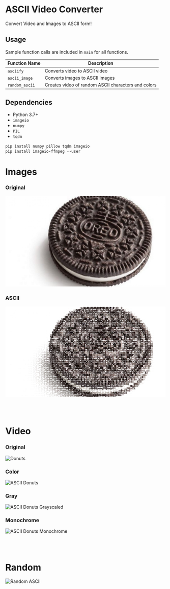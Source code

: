 # ASCII Video Converter

Convert Video and Images to ASCII form!

## Usage

Sample function calls are included in `main` for all functions.

Function Name | Description
--- | ---
`asciify` | Converts video to ASCII video
`ascii_image` | Converts images to ASCII images
`random_ascii` | Creates video of random ASCII characters and colors

## Dependencies

* Python 3.7+
* `imageio`
* `numpy`
* `PIL`
* `tqdm`

```
pip install numpy pillow tqdm imageio
pip install imageio-ffmpeg --user
```


# Images

### Original

<img src="Documentation/Oreo.jpg" alt="Oreo Cookie">

### ASCII

<img src="Documentation/oreo-ascii-30-3.png" alt="Oreo Cookie ASCII">

<br /><br />

# Video

### Original

<img src="Documentation/original.gif" alt="Donuts">

### Color

<img src="Documentation/donuts.gif" alt="ASCII Donuts">

### Gray

<img src="Documentation/donuts-gray.gif" alt="ASCII Donuts Grayscaled">

### Monochrome

<img src="Documentation/donuts-mono.gif" alt="ASCII Donuts Monochrome">

<br /><br />

# Random

<img src="Documentation/random.gif" alt="Random ASCII">
